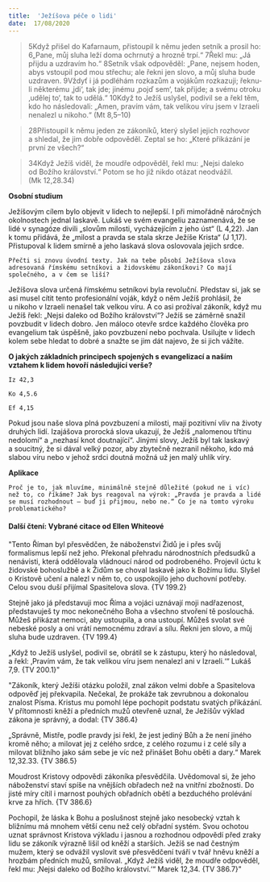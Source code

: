 ```yaml
---
title:  'Ježíšova péče o lidi'
date:  17/08/2020
---
```


> <p></p>
> 5Když přišel do Kafarnaum, přistoupil k němu jeden setník a prosil ho: 6„Pane, můj sluha leží doma ochrnutý a hrozně trpí.“ 7Řekl mu: „Já přijdu a uzdravím ho.“ 8Setník však odpověděl: „Pane, nejsem hoden, abys vstoupil pod mou střechu; ale řekni jen slovo, a můj sluha bude uzdraven. 9Vždyť i já podléhám rozkazům a vojákům rozkazuji; řeknu-li některému ‚jdi‘, tak jde; jinému ‚pojď sem‘, tak přijde; a svému otroku ‚udělej to‘, tak to udělá.“ 10Když to Ježíš uslyšel, podivil se a řekl těm, kdo ho následovali: „Amen, pravím vám, tak velikou víru jsem v Izraeli nenalezl u nikoho.“ (Mt 8,5–10)

> <p></p>
> 28Přistoupil k němu jeden ze zákoníků, který slyšel jejich rozhovor a shledal, že jim dobře odpověděl. Zeptal se ho: „Které přikázání je první ze všech?“

> <p></p>
> 34Když Ježíš viděl, že moudře odpověděl, řekl mu: „Nejsi daleko od Božího království.“ Potom se ho již nikdo otázat neodvážil. (Mk 12,28.34)

**Osobní studium**

Ježíšovým cílem bylo objevit v lidech to nejlepší. I při mimořádně náročných okolnostech jednal laskavě. Lukáš ve svém evangeliu zaznamenává, že se lidé v synagóze divili „slovům milosti, vycházejícím z jeho úst“ (L 4,22). Jan k tomu přidává, že „milost a pravda se stala skrze Ježíše Krista“ (J 1,17). Přistupoval k lidem smírně a jeho laskavá slova oslovovala jejich srdce.

`Přečti si znovu úvodní texty. Jak na tebe působí Ježíšova slova adresovaná římskému setníkovi a židovskému zákoníkovi? Co mají společného, a v čem se liší?`

Ježíšova slova určená římskému setníkovi byla revoluční. Představ si, jak se asi musel cítit tento profesionální voják, když o něm Ježíš prohlásil, že u nikoho v Izraeli nenašel tak velkou víru. A co asi prožíval zákoník, když mu Ježíš řekl: „Nejsi daleko od Božího království“? Ježíš se záměrně snažil povzbudit v lidech dobro. Jen máloco otevře srdce každého člověka pro evange­lium tak úspěšně, jako povzbuzení nebo pochvala. Usilujte v lidech kolem sebe hledat to dobré a snažte se jim dát najevo, že si jich vážíte.

**O jakých základních principech spojených s evangelizací a naším vztahem k lidem hovoří následující verše?**

`Iz 42,3`

`Ko 4,5.6`

`Ef 4,15`

Pokud jsou naše slova plná povzbuzení a milosti, mají pozitivní vliv na životy druhých lidí. Izajášova prorocká slova ukazují, že Ježíš „nalomenou třtinu nedolomí“ a „nezhasí knot doutnající“. Jinými slovy, Ježíš byl tak laskavý a soucitný, že si dával velký pozor, aby zbytečně nezranil někoho, kdo má slabou víru nebo v jehož srdci doutná možná už jen malý uhlík víry.

**Aplikace**

`Proč je to, jak mluvíme, minimálně stejně důležité (pokud ne i víc) než to, co říkáme? Jak bys reagoval na výrok: „Pravda je pravda a lidé se musí rozhodnout – buď ji přijmou, nebo ne.“ Co je na tomto výroku problematického?`

#### Další čtení: Vybrané citace od Ellen Whiteové

"Tento Říman byl přesvědčen, že náboženství Židů je i přes svůj formalismus lepší než jeho. Překonal přehradu národnostních předsudků a nenávisti, která oddělovala vládnoucí národ od podrobeného. Projevil úctu k židovské bohoslužbě a k Židům se choval laskavě jako k Božímu lidu. Slyšel o Kristově učení a nalezl v něm to, co uspokojilo jeho duchovní potřeby. Celou svou duší přijímal Spasitelova slova. {TV 199.2}

Stejně jako já představuji moc Říma a vojáci uznávají moji nadřazenost, představuješ ty moc nekonečného Boha a všechno stvoření tě poslouchá. Můžeš přikázat nemoci, aby ustoupila, a ona ustoupí. Můžeš svolat své nebeské posly a oni vrátí nemocnému zdraví a sílu. Řekni jen slovo, a můj sluha bude uzdraven. {TV 199.4}

„Když to Ježíš uslyšel, podivil se, obrátil se k zástupu, který ho následoval, a řekl: ‚Pravím vám, že tak velikou víru jsem nenalezl ani v Izraeli.‘“ Lukáš 7,9. {TV 200.1}"

"Zákoník, který Ježíši otázku položil, znal zákon velmi dobře a Spasitelova odpověď jej překvapila. Nečekal, že prokáže tak zevrubnou a dokonalou znalost Písma. Kristus mu pomohl lépe pochopit podstatu svatých přikázání. V přítomnosti kněží a předních mužů otevřeně uznal, že Ježíšův výklad zákona je správný, a dodal: {TV 386.4}

„Správně, Mistře, podle pravdy jsi řekl, že jest jediný Bůh a že není jiného kromě něho; a milovat jej z celého srdce, z celého rozumu i z celé síly a milovat bližního jako sám sebe je víc než přinášet Bohu oběti a dary.“ Marek 12,32.33. {TV 386.5}

Moudrost Kristovy odpovědi zákoníka přesvědčila. Uvědomoval si, že jeho náboženství staví spíše na vnějších obřadech než na vnitřní zbožnosti. Do jisté míry cítil i marnost pouhých obřadních obětí a bezduchého prolévání krve za hřích. {TV 386.6}

Pochopil, že láska k Bohu a poslušnost stejně jako nesobecký vztah k bližnímu má mnohem větší cenu než celý obřadní systém. Svou ochotou uznat správnost Kristova výkladu i jasnou a rozhodnou odpovědí před zraky lidu se zákoník výrazně lišil od kněží a starších. Ježíš se nad čestným mužem, který se odvážil vyslovit své přesvědčení tváří v tvář hněvu kněží a hrozbám předních mužů, smiloval. „Když Ježíš viděl, že moudře odpověděl, řekl mu: ‚Nejsi daleko od Božího království.‘“ Marek 12,34. {TV 386.7}"